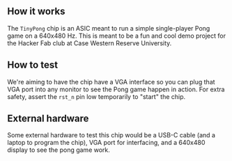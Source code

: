 <!---

This file is used to generate your project datasheet. Please fill in the information below and delete any unused
sections.

You can also include images in this folder and reference them in the markdown. Each image must be less than
512 kb in size, and the combined size of all images must be less than 1 MB.
-->

## How it works

The `TinyPong` chip is an ASIC meant to run a simple single-player Pong game on a 640x480 Hz. This is meant to be a fun and 
cool demo project for the Hacker Fab club at Case Western Reserve University. 

## How to test

We're aiming to have the chip have a VGA interface so you can plug that VGA port into any monitor to see the Pong game happen
in action. For extra safety, assert the `rst_n` pin low temporarily to "start" the chip.

## External hardware

Some external hardware to test this chip would be a USB-C cable (and a laptop to program the chip), VGA port for interfacing,
and a 640x480 display to see the pong game work.
